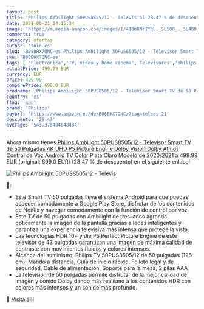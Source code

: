 ```yaml
---
layout: post
title: 'Philips Ambilight 50PUS8505/12 - Televis al 28.47 % de descuento'
date: 2021-08-21 14:16:34
image: 'https://m.media-amazon.com/images/I/410mRNrIYqL._SL500_._SL400_.jpg'
comments: true
category: ofertas
author: 'tole.es'
slug: 'B08BHX7QNC-es Philips Ambilight 50PUS8505/12 - Televisor Smart TV de 50...'
sku: 'B08BHX7QNC-es'
tags: [ 'Electrónica','TV, vídeo y home cinema','Televisores','philips','smart','televisor','tv', ]
actualPrice: 499.99 EUR
currency: EUR
price: 499.99
comparePrice: 699.0 EUR
prodname: 'Philips Ambilight 50PUS8505/12 - Televisor Smart TV de 50 Pulgadas  4K UHD  P5 Picture Engine  Dolby Vision  Dolby Atmos  Control de Voz  Android TV   Color Plata Claro  Modelo de 2020/2021 '
country: 'es'
flag: '🇪🇸'
brand: 'Philips'
buyurl: 'https://www.amazon.es/dp/B08BHX7QNC/?tag=tolees-21'
descuento: '28.47'
average: '543.378484848484'
---
```


Ahora mismo tienes [Philips Ambilight 50PUS8505/12 - Televisor Smart TV de 50 Pulgadas  4K UHD  P5 Picture Engine  Dolby Vision  Dolby Atmos  Control de Voz  Android TV   Color Plata Claro  Modelo de 2020/2021 ](https://www.amazon.es/dp/B08BHX7QNC/?tag=tolees-21) a 499.99 EUR (original: 699.0 EUR) (28.47 %  de descuento) en el siguiente enlace!

[![Philips Ambilight 50PUS8505/12 - Televis](https://m.media-amazon.com/images/I/410mRNrIYqL._SL500_._SL400_.jpg)](https://www.amazon.es/dp/B08BHX7QNC/?tag=tolees-21)

🔎:

- Este Smart TV 50 pulgadas lleva el sistema Android para que puedas acceder cómodamente a Google Play Store, disfrutar de los contenidos de Netflix y navegar cómodamente con la función de control por voz.
- Este TV de 50 pulgadas con Ambilight de tres lados agranda ópticamente la imagen de la pantalla gracias a ledes inteligentes y garantiza una experiencia televisiva más intensa que protege la vista.
- Las tecnologías HDR 10+ y die P5 Perfect Picture Engine de este televisor de 43 pulgadas garantizan una imagen de máxima calidad de contraste con movimientos fluidos y colores intensos.
- Alcance del suministro: Philips TV 50PUS8505/12 de 50 pulgadas (126 cm); Mando a distancia, Guía de inicio rápido, Folleto legal y de seguridad, Cable de alimentación, Soporte para la mesa, 2 pilas AAA
- La televisión de 50 pulgadas permite disfrutar de la mejor calidad de imagen y sonido Dolby dando más realismo a los contenidos HDR con colores más intensos y un sonido más profundo.

[🛒 Visítala!!!](https://www.amazon.es/dp/B08BHX7QNC/?tag=tolees-21)
